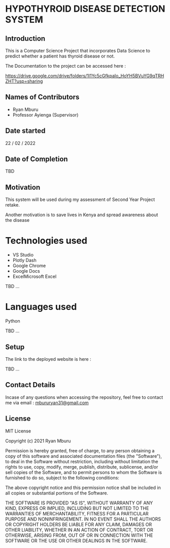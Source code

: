 # HYPOTHYROID DISEASE DETECTION SYSTEM

## Introduction

This is a Computer Science Project that incorporates Data Science to predict whether a patient has thyroid disease or not.

The Documentation to the project can be accessed here : 

https://drive.google.com/drive/folders/1l1Yc5cGfkpaIo_HoYH5BVuYG9qTRHZHT?usp=sharing

## Names of Contributors

- Ryan Mburu
- Professor Ayienga (Supervisor)

## Date started

22 / 02 / 2022

## Date of Completion

TBD

## Motivation

This system will be used during my assessment of Second Year Project retake.

Another motivation is to save lives in Kenya and spread awareness about the disease

# Technologies used

- VS Studio
- Plotly Dash
- Google Chrome
- Google Docs
- ExcelMicrosoft Excel

TBD ...

# Languages used

Python

TBD ...

## Setup

The link to the deployed website is here : 

TBD ...

## Contact Details

Incase of any questions when accessing the repository, feel free to contact me via email : 
mbururyan31@gmail.com

## License

MIT License

Copyright (c) 2021 Ryan Mburu

Permission is hereby granted, free of charge, to any person obtaining a copy of this software and associated documentation files (the "Software"), to deal in the Software without restriction, including without limitation the rights to use, copy, modify, merge, publish, distribute, sublicense, and/or sell copies of the Software, and to permit persons to whom the Software is furnished to do so, subject to the following conditions:

The above copyright notice and this permission notice shall be included in all copies or substantial portions of the Software.

THE SOFTWARE IS PROVIDED "AS IS", WITHOUT WARRANTY OF ANY KIND, EXPRESS OR IMPLIED, INCLUDING BUT NOT LIMITED TO THE WARRANTIES OF MERCHANTABILITY, FITNESS FOR A PARTICULAR PURPOSE AND NONINFRINGEMENT. IN NO EVENT SHALL THE AUTHORS OR COPYRIGHT HOLDERS BE LIABLE FOR ANY CLAIM, DAMAGES OR OTHER LIABILITY, WHETHER IN AN ACTION OF CONTRACT, TORT OR OTHERWISE, ARISING FROM, OUT OF OR IN CONNECTION WITH THE SOFTWARE OR THE USE OR OTHER DEALINGS IN THE SOFTWARE.
